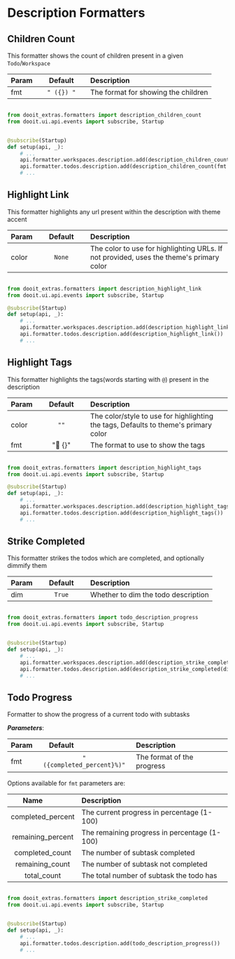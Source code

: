 # Description Formatters

## Children Count

This formatter shows the count of children present in a given `Todo`/`Workspace`

| Param|<div style="width: 100px">Default</div> |Description|
| ------------- | :----------------:  | :----------------------------------------------------------------------------------------|
| fmt           |  `" ({}) "`         | The format for showing the children                                                      |

```python

from dooit_extras.formatters import description_children_count
from dooit.ui.api.events import subscribe, Startup


@subscribe(Startup)
def setup(api, _):
    # ...
    api.formatter.workspaces.description.add(description_children_count(fmt = "..."))
    api.formatter.todos.description.add(description_children_count(fmt = "..."))
    # ...
```

## Highlight Link

This formatter highlights any url present within the description with theme accent

| Param|<div style="width: 100px">Default</div> |Description|
| ------------- | :----------------:  | :----------------------------------------------------------------------------------------|
| color         |  `None`             | The color to use for highlighting URLs. If not provided, uses the theme's primary color   |

```python

from dooit_extras.formatters import description_highlight_link
from dooit.ui.api.events import subscribe, Startup

@subscribe(Startup)
def setup(api, _):
    # ...
    api.formatter.workspaces.description.add(description_highlight_link())
    api.formatter.todos.description.add(description_highlight_link())
    # ...
```

## Highlight Tags

This formatter highlights the tags(words starting with `@`) present in the description 

| Param|<div style="width: 100px">Default</div> |Description|
| ------------- | :----------------:  | :----------------------------------------------------------------------------------------|
| color         |  `""`               | The color/style to use for highlighting the tags, Defaults to theme's primary color      |
| fmt           |<span class="nerd-icon">" {}"</span>| The format to use to show the tags                                       |

```python

from dooit_extras.formatters import description_highlight_tags
from dooit.ui.api.events import subscribe, Startup

@subscribe(Startup)
def setup(api, _):
    # ...
    api.formatter.workspaces.description.add(description_highlight_tags())
    api.formatter.todos.description.add(description_highlight_tags())
    # ...
```


## Strike Completed

This formatter strikes the todos which are completed, and optionally dimmify them

| Param|<div style="width: 100px">Default</div> |Description|
| ------------- | :----------------:  | :----------------------------------------------------------------------------------------|
| dim           |  `True`             | Whether to dim the todo description                                                      |

```python

from dooit_extras.formatters import todo_description_progress
from dooit.ui.api.events import subscribe, Startup


@subscribe(Startup)
def setup(api, _):
    # ...
    api.formatter.workspaces.description.add(description_strike_completed(dim = True))
    api.formatter.todos.description.add(description_strike_completed(dim = True))
    # ...
```

## Todo Progress

Formatter to show the progress of a current todo with subtasks

***Parameters***:

| Param|<div style="width: 100px">Default</div> |Description|
| ------------- | :----------------:  | :----------------------------------------------------------------------------------------|
| fmt           |  `" ({completed_percent}%)"`  | The format of the progress                                                    |


Options available for `fmt` parameters are:

|<div style="width: 100px">Name</div> |Description|
| :----------------:    | :----------------------------------------------------------------------------------------|
|  completed_percent    | The current progress in percentage (1-100)                                               |
|  remaining_percent    | The remaining progress in percentage (1-100)                                             |
|  completed_count      | The number of subtask completed                                                          |
|  remaining_count      | The number of subtask not completed                                                      |
|  total_count          | The total number of subtask the todo has                                                 |

```python

from dooit_extras.formatters import description_strike_completed
from dooit.ui.api.events import subscribe, Startup


@subscribe(Startup)
def setup(api, _):
    # ...
    api.formatter.todos.description.add(todo_description_progress())
    # ...
```
